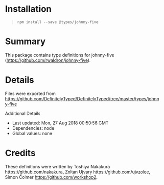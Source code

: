 # Installation
> `npm install --save @types/johnny-five`

# Summary
This package contains type definitions for johnny-five (https://github.com/rwaldron/johnny-five).

# Details
Files were exported from https://github.com/DefinitelyTyped/DefinitelyTyped/tree/master/types/johnny-five

Additional Details
 * Last updated: Mon, 27 Aug 2018 00:50:56 GMT
 * Dependencies: node
 * Global values: none

# Credits
These definitions were written by Toshiya Nakakura <https://github.com/nakakura>, Zoltan Ujvary <https://github.com/ujvzolee>, Simon Colmer <https://github.com/workshop2>.
